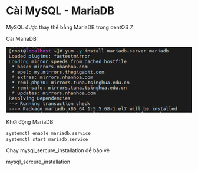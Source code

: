 # Cài MySQL - MariaDB

MySQL được thay thế bằng MariaDB trong centOS 7.

Cài MariaDB:

<img src="img/11.png">

Khởi động MariaDB:

```
systemctl enable mariadb.service
systemctl start mariadb.service
```

Chạy mysql_sercure_installation để bảo vệ

mysql_sercure_installation


